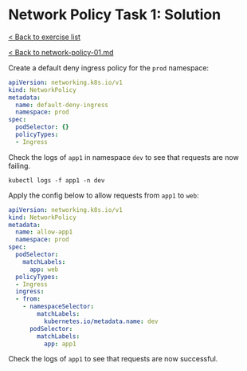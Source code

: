 # Network Policy Task 1: Solution

[< Back to exercise list](../README.md)

[< Back to network-policy-01.md](./network-policy-01.md)

Create a default deny ingress policy for the `prod` namespace:

```yaml
apiVersion: networking.k8s.io/v1
kind: NetworkPolicy
metadata:
  name: default-deny-ingress
  namespace: prod
spec:
  podSelector: {}
  policyTypes:
  - Ingress
```

Check the logs of `app1` in namespace `dev` to see that requests are now failing.

```shell
kubectl logs -f app1 -n dev
```

Apply the config below to allow requests from `app1` to `web`:

```yaml
apiVersion: networking.k8s.io/v1
kind: NetworkPolicy
metadata:
  name: allow-app1
  namespace: prod
spec:
  podSelector:
    matchLabels:
      app: web
  policyTypes:
  - Ingress
  ingress:
  - from:
    - namespaceSelector:
        matchLabels:
          kubernetes.io/metadata.name: dev
      podSelector:
        matchLabels:
          app: app1
```

Check the logs of `app1` to see that requests are now successful.
